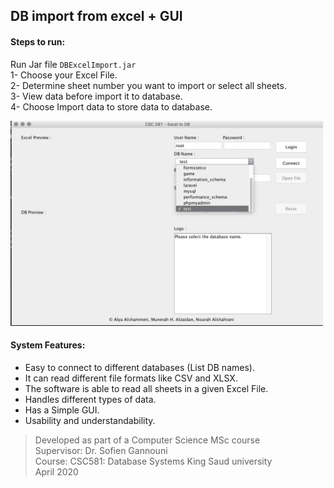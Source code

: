 ## DB import from excel + GUI

#### Steps to run:  
Run Jar file  ```DBExcelImport.jar```  
1- Choose your Excel File.  
2- Determine sheet number you want to import or select all sheets.  
3- View data before import it to database.  
4- Choose Import data to store data to database.

<img src="https://github.com/Mhz95/DBExcelImport/blob/master/scrn.png" width="500">
 
#### System Features:  
- Easy to connect to different databases (List DB names).  
- It can read different file formats like CSV and XLSX.  
- The software is able to read all sheets in a given Excel File.  
- Handles different types of data.  
- Has a Simple GUI.  
- Usability and understandability.   


> Developed as part of a Computer Science MSc course   
> Supervisor: Dr. Sofien Gannouni   
> Course: CSC581: Database Systems 
> King Saud university    
> April 2020
